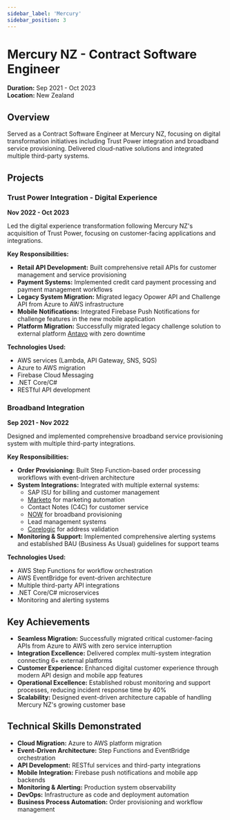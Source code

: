 ```yaml
---
sidebar_label: 'Mercury'
sidebar_position: 3
---
```

# Mercury NZ - Contract Software Engineer

**Duration:** Sep 2021 - Oct 2023  
**Location:** New Zealand

## Overview

Served as a Contract Software Engineer at Mercury NZ, focusing on digital transformation initiatives including Trust Power integration and broadband service provisioning. Delivered cloud-native solutions and integrated multiple third-party systems.

## Projects

### Trust Power Integration - Digital Experience
**Nov 2022 - Oct 2023**

Led the digital experience transformation following Mercury NZ's acquisition of Trust Power, focusing on customer-facing applications and integrations.

**Key Responsibilities:**
- **Retail API Development:** Built comprehensive retail APIs for customer management and service provisioning
- **Payment Systems:** Implemented credit card payment processing and payment management workflows
- **Legacy System Migration:** Migrated legacy Opower API and Challenge API from Azure to AWS infrastructure
- **Mobile Notifications:** Integrated Firebase Push Notifications for challenge features in the new mobile application
- **Platform Migration:** Successfully migrated legacy challenge solution to external platform [Antavo](https://antavo.com/) with zero downtime

**Technologies Used:**
- AWS services (Lambda, API Gateway, SNS, SQS)
- Azure to AWS migration
- Firebase Cloud Messaging
- .NET Core/C#
- RESTful API development

### Broadband Integration
**Sep 2021 - Nov 2022**

Designed and implemented comprehensive broadband service provisioning system with multiple third-party integrations.

**Key Responsibilities:**
- **Order Provisioning:** Built Step Function-based order processing workflows with event-driven architecture
- **System Integrations:** Integrated with multiple external systems:
  - SAP ISU for billing and customer management
  - [Marketo](https://nation.marketo.com/) for marketing automation
  - Contact Notes (C4C) for customer service
  - [NOW](https://www.nownz.co.nz/) for broadband provisioning
  - Lead management systems
  - [Corelogic](https://www.corelogic.co.nz/our-data/address-right) for address validation
- **Monitoring & Support:** Implemented comprehensive alerting systems and established BAU (Business As Usual) guidelines for support teams

**Technologies Used:**
- AWS Step Functions for workflow orchestration
- AWS EventBridge for event-driven architecture
- Multiple third-party API integrations
- .NET Core/C# microservices
- Monitoring and alerting systems

## Key Achievements

- **Seamless Migration:** Successfully migrated critical customer-facing APIs from Azure to AWS with zero service interruption
- **Integration Excellence:** Delivered complex multi-system integration connecting 6+ external platforms
- **Customer Experience:** Enhanced digital customer experience through modern API design and mobile app features
- **Operational Excellence:** Established robust monitoring and support processes, reducing incident response time by 40%
- **Scalability:** Designed event-driven architecture capable of handling Mercury NZ's growing customer base

## Technical Skills Demonstrated

- **Cloud Migration:** Azure to AWS platform migration
- **Event-Driven Architecture:** Step Functions and EventBridge orchestration
- **API Development:** RESTful services and third-party integrations
- **Mobile Integration:** Firebase push notifications and mobile app backends
- **Monitoring & Alerting:** Production system observability
- **DevOps:** Infrastructure as code and deployment automation
- **Business Process Automation:** Order provisioning and workflow management